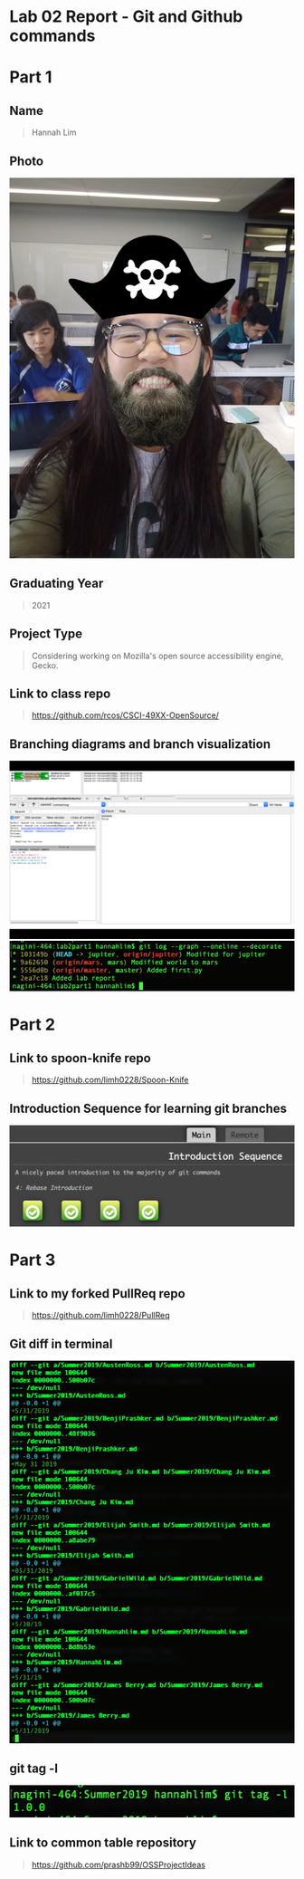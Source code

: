 # Lab 02 Report - Git and Github commands

# Part 1

## Name
> Hannah Lim

## Photo
![photo of myself](me.jpg)

## Graduating Year
> 2021

## Project Type
> Considering working on Mozilla's open source accessibility engine, Gecko.

## Link to class repo
> https://github.com/rcos/CSCI-49XX-OpenSource/

## Branching diagrams and branch visualization
![gitk window](gitk.png)
![git log in terminal](git_log.png)
 
# Part 2

## Link to spoon-knife repo
> https://github.com/limh0228/Spoon-Knife

## Introduction Sequence for learning git branches
![Learning git branches module proof of completion](intro_seq.png)

# Part 3

## Link to my forked PullReq repo
> https://github.com/limh0228/PullReq

## Git diff in terminal
![git diff in terminal](Git_diff.png)

## git tag -l
![git tag -l in terminal](git_tag.png)

## Link to common table repository
> https://github.com/prashb99/OSSProjectIdeas

